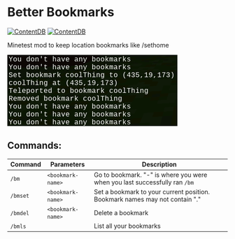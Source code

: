 # Better Bookmarks

[![ContentDB](https://content.minetest.net/packages/jkoop/better_bookmarks/shields/title/)](https://content.minetest.net/packages/jkoop/better_bookmarks/)
[![ContentDB](https://content.minetest.net/packages/jkoop/better_bookmarks/shields/downloads/)](https://content.minetest.net/packages/jkoop/better_bookmarks/)

Minetest mod to keep location bookmarks like /sethome

![screenshot](screenshot.png)

## Commands:

| Command  | Parameters        | Description                                                                 |
| -------- | ----------------- | --------------------------------------------------------------------------- |
| `/bm`    | `<bookmark-name>` | Go to bookmark. "-" is where you were when you last successfully ran `/bm`  |
| `/bmset` | `<bookmark-name>` | Set a bookmark to your current position. Bookmark names may not contain "." |
| `/bmdel` | `<bookmark-name>` | Delete a bookmark                                                           |
| `/bmls`  |                   | List all your bookmarks                                                     |
